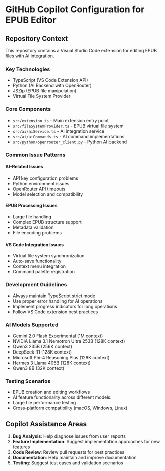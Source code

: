 # GitHub Copilot Configuration for EPUB Editor

## Repository Context

This repository contains a Visual Studio Code extension for editing EPUB files with AI integration.

### Key Technologies
- TypeScript (VS Code Extension API)
- Python (AI Backend with OpenRouter)
- JSZip (EPUB file manipulation)
- Virtual File System Provider

### Core Components
- `src/extension.ts` - Main extension entry point
- `src/fileSystemProvider.ts` - EPUB virtual file system
- `src/ai/aiService.ts` - AI integration service
- `src/ai/aiCommands.ts` - AI command implementations
- `src/python/openrouter_client.py` - Python AI backend

### Common Issue Patterns

#### AI-Related Issues
- API key configuration problems
- Python environment issues
- OpenRouter API timeouts
- Model selection and compatibility

#### EPUB Processing Issues
- Large file handling
- Complex EPUB structure support
- Metadata validation
- File encoding problems

#### VS Code Integration Issues
- Virtual file system synchronization
- Auto-save functionality
- Context menu integration
- Command palette registration

### Development Guidelines
- Always maintain TypeScript strict mode
- Use proper error handling for AI operations
- Implement progress indicators for long operations
- Follow VS Code extension best practices

### AI Models Supported
- Gemini 2.0 Flash Experimental (1M context)
- NVIDIA Llama 3.1 Nemotron Ultra 253B (128K context)
- Qwen3 235B (256K context)
- DeepSeek R1 (128K context)
- Microsoft Phi-4 Reasoning Plus (128K context)
- Hermes 3 Llama 405B (128K context)
- Qwen3 8B (32K context)

### Testing Scenarios
- EPUB creation and editing workflows
- AI feature functionality across different models
- Large file performance testing
- Cross-platform compatibility (macOS, Windows, Linux)

## Copilot Assistance Areas

1. **Bug Analysis**: Help diagnose issues from user reports
2. **Feature Implementation**: Suggest implementation approaches for new features
3. **Code Review**: Review pull requests for best practices
4. **Documentation**: Help maintain and improve documentation
5. **Testing**: Suggest test cases and validation scenarios
